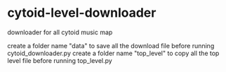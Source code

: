 # cytoid-level-downloader
downloader for all cytoid music map

create a folder name "data" to save all the download file before running cytoid_downloader.py
create a folder name "top_level" to copy all the top level file before running top_level.py
